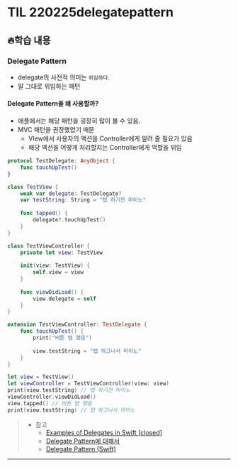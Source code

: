 # TIL 220225delegatepattern

## 🔥학습 내용

### Delegate Pattern
- delegate의 사전적 의미는 `위임하다`.
- 말 그대로 위임하는 패턴

#### Delegate Pattern을 왜 사용할까?
- 애플에서는 해당 패턴을 굉장히 많이 볼 수 있음.
- MVC 패턴을 권장했었기 때문
	- VIew에서 사용자의 액션을 Controller에게 알려 줄 필요가 있음
	- 해당 액션을 어떻게 처리할지는 Controller에게 역할을 위임

```swift
protocol TestDelegate: AnyObject {
    func touchUpTest()
}

class TestView {
    weak var delegate: TestDelegate?
    var testString: String = "탭 하기전 마이노"
    
    func tapped() {
        delegate?.touchUpTest()
    }
}

class TestViewController {
    private let view: TestView
    
    init(view: TestView) {
        self.view = view
    }
    
    func viewDidLoad() {
        view.delegate = self
    }
}

extension TestViewController: TestDelegate {
    func touchUpTest() {
        print("버튼 탭 했음")
        
        view.testString = "탭 하고나서 마이노"
    }
}

let view = TestView()
let viewController = TestViewController(view: view)
print(view.testString) // 탭 하기전 마이노
viewController.viewDidLoad()
view.tapped() // 버튼 탭 했음
print(view.testString) // 탭 하고나서 마이노
```

> - 참고
>   - [Examples of Delegates in Swift [closed]](https://stackoverflow.com/questions/40501780/examples-of-delegates-in-swift)
>   - [Delegate Pattern에 대해서](https://velog.io/@iwwuf7/Swift-Delegate-Pattern에-대해서)
>    - [Delegate Pattern (Swift)](https://linsaeng.tistory.com/32?category=753322)
---
